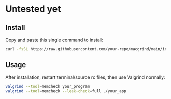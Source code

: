 # Untested yet

## Install

Copy and paste this single command to install:

```bash
curl -fsSL https://raw.githubusercontent.com/your-repo/macgrind/main/install.sh | bash
```

##  Usage

After installation, restart terminal/source rc files, then use Valgrind normally:

```bash
valgrind --tool=memcheck your_program
valgrind --tool=memcheck --leak-check=full ./your_app
```
